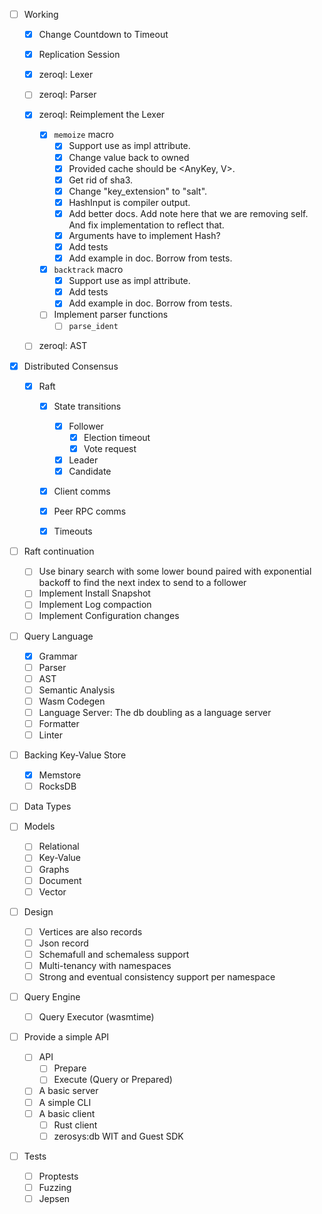 
- [ ] Working
  - [x] Change Countdown to Timeout
  - [x] Replication Session
  - [x] zeroql: Lexer
  - [ ] zeroql: Parser
  - [x] zeroql: Reimplement the Lexer
    - [x] `memoize` macro
      - [x] Support use as impl attribute.
      - [x] Change value back to owned
      - [x] Provided cache should be <AnyKey, V>.
      - [x] Get rid of sha3.
      - [x] Change "key_extension" to "salt".
      - [x] HashInput is compiler output.
      - [x] Add better docs. Add note here that we are removing self. And fix implementation to reflect that.
      - [x] Arguments have to implement Hash?
      - [x] Add tests
      - [x] Add example in doc. Borrow from tests.
    - [x] `backtrack` macro
      - [x] Support use as impl attribute.
      - [x] Add tests
      - [x] Add example in doc. Borrow from tests.
    - [ ] Implement parser functions
      - [ ] `parse_ident`
  - [ ] zeroql: AST


- [x] Distributed Consensus

  - [x] Raft

    - [x] State transitions

      - [x] Follower
        - [x] Election timeout
        - [x] Vote request
      - [x] Leader
      - [x] Candidate

    - [x] Client comms
    - [x] Peer RPC comms
    - [x] Timeouts

- [ ] Raft continuation

  - [ ] Use binary search with some lower bound paired with exponential backoff to find the next index to send to a follower
  - [ ] Implement Install Snapshot
  - [ ] Implement Log compaction
  - [ ] Implement Configuration changes

- [ ] Query Language

  - [x] Grammar
  - [ ] Parser
  - [ ] AST
  - [ ] Semantic Analysis
  - [ ] Wasm Codegen
  - [ ] Language Server: The db doubling as a language server
  - [ ] Formatter
  - [ ] Linter

- [ ] Backing Key-Value Store

  - [x] Memstore
  - [ ] RocksDB

-  [ ] Data Types


- [ ] Models

  - [ ] Relational
  - [ ] Key-Value
  - [ ] Graphs
  - [ ] Document
  - [ ] Vector

- [ ] Design

  - [ ] Vertices are also records
  - [ ] Json record
  - [ ] Schemafull and schemaless support
  - [ ] Multi-tenancy with namespaces
  - [ ] Strong and eventual consistency support per namespace

- [ ] Query Engine

  - [ ] Query Executor (wasmtime)

- [ ] Provide a simple API

  - [ ] API
    - [ ] Prepare
    - [ ] Execute (Query or Prepared)
  - [ ] A basic server
  - [ ] A simple CLI
  - [ ] A basic client
    - [ ] Rust client
    - [ ] zerosys:db WIT and Guest SDK

- [ ] Tests
  - [ ] Proptests
  - [ ] Fuzzing
  - [ ] Jepsen
